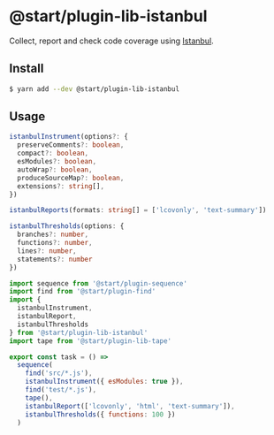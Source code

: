 # @start/plugin-lib-istanbul

Collect, report and check code coverage using [Istanbul](https://istanbul.js.org/).

## Install

```sh
$ yarn add --dev @start/plugin-lib-istanbul
```

## Usage

```ts
istanbulInstrument(options?: {
  preserveComments?: boolean,
  compact?: boolean,
  esModules?: boolean,
  autoWrap?: boolean,
  produceSourceMap?: boolean,
  extensions?: string[],
})
```

```ts
istanbulReports(formats: string[] = ['lcovonly', 'text-summary'])
```

```ts
istanbulThresholds(options: {
  branches?: number,
  functions?: number,
  lines?: number,
  statements?: number
})
```

```js
import sequence from '@start/plugin-sequence'
import find from '@start/plugin-find'
import {
  istanbulInstrument,
  istanbulReport,
  istanbulThresholds
} from '@start/plugin-lib-istanbul'
import tape from '@start/plugin-lib-tape'

export const task = () =>
  sequence(
    find('src/*.js'),
    istanbulInstrument({ esModules: true }),
    find('test/*.js'),
    tape(),
    istanbulReport(['lcovonly', 'html', 'text-summary']),
    istanbulThresholds({ functions: 100 })
  )
```

